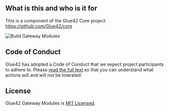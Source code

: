 ## What is this and who is it for

This is a component of the Glue42 Core project https://github.com/Glue42/core

![Build Gateway Modules](https://github.com/Glue42/gateway-modules/workflows/Build%20Gateway%20Modules/badge.svg)

## Code of Conduct

Glue42 has adopted a Code of Conduct that we expect project participants to adhere to. Please [read the full text](https://github.com/Glue42/gateway-modules/blob/master/CODE_OF_CONDUCT.md) so that you can understand what actions will and will not be tolerated.

## License

Glue42 Gateway Modules is [MIT Licensed](https://github.com/Glue42/gateway-modules/blob/master/LICENSE).

